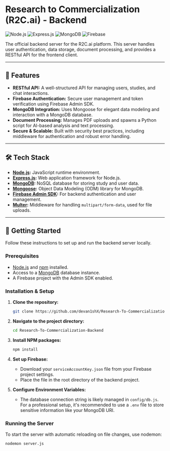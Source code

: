 # Research to Commercialization (R2C.ai) - Backend

![Node.js](https://img.shields.io/badge/Node.js-339933?style=for-the-badge&logo=nodedotjs&logoColor=white)
![Express.js](https://img.shields.io/badge/Express.js-000000?style=for-the-badge&logo=express&logoColor=white)
![MongoDB](https://img.shields.io/badge/MongoDB-47A248?style=for-the-badge&logo=mongodb&logoColor=white)
![Firebase](https://img.shields.io/badge/Firebase-FFCA28?style=for-the-badge&logo=firebase&logoColor=black)

The official backend server for the R2C.ai platform. This server handles user authentication, data storage, document processing, and provides a RESTful API for the frontend client.

---

## 🚀 Features

* **RESTful API:** A well-structured API for managing users, studies, and chat interactions.
* **Firebase Authentication:** Secure user management and token verification using Firebase Admin SDK.
* **MongoDB Integration:** Uses Mongoose for elegant data modeling and interaction with a MongoDB database.
* **Document Processing:** Manages PDF uploads and spawns a Python script for AI-based analysis and text processing.
* **Secure & Scalable:** Built with security best practices, including middleware for authentication and robust error handling.

---

## 🛠️ Tech Stack

* **[Node.js](https://nodejs.org/):** JavaScript runtime environment.
* **[Express.js](https://expressjs.com/):** Web application framework for Node.js.
* **[MongoDB](https://www.mongodb.com/):** NoSQL database for storing study and user data.
* **[Mongoose](https://mongoosejs.com/):** Object Data Modeling (ODM) library for MongoDB.
* **[Firebase Admin SDK](https://firebase.google.com/docs/admin/setup):** For backend authentication and user management.
* **[Multer](https://github.com/expressjs/multer):** Middleware for handling `multipart/form-data`, used for file uploads.

---

## 🏁 Getting Started

Follow these instructions to set up and run the backend server locally.

### **Prerequisites**

* [Node.js](https://nodejs.org/) and [npm](https://www.npmjs.com/) installed.
* Access to a [MongoDB](https://www.mongodb.com/) database instance.
* A Firebase project with the Admin SDK enabled.

### **Installation & Setup**

1.  **Clone the repository:**
    ```sh
    git clone https://github.com/devan1shX/Research-To-Commercialization-Backend
    ```
2.  **Navigate to the project directory:**
    ```sh
    cd Research-To-Commercialization-Backend
    ```
3.  **Install NPM packages:**
    ```sh
    npm install
    ```
4.  **Set up Firebase:**
    * Download your `serviceAccountKey.json` file from your Firebase project settings.
    * Place the file in the root directory of the backend project.

5.  **Configure Environment Variables:**
    * The database connection string is likely managed in `config/db.js`. For a professional setup, it's recommended to use a `.env` file to store sensitive information like your MongoDB URI.

### **Running the Server**

To start the server with automatic reloading on file changes, use nodemon:

```sh
nodemon server.js
